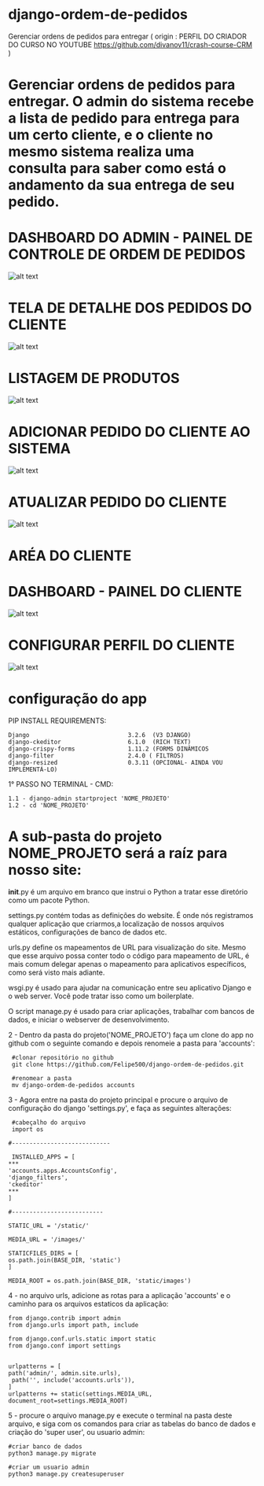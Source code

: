 # django-ordem-de-pedidos
Gerenciar ordens de pedidos para entregar ( origin : PERFIL DO CRIADOR DO CURSO NO YOUTUBE https://github.com/divanov11/crash-course-CRM )
# Gerenciar ordens de pedidos para entregar. O admin do sistema recebe a lista de pedido para entrega para um certo cliente, e o cliente no mesmo sistema realiza uma consulta para saber como está o andamento da sua entrega de seu pedido.  

# DASHBOARD DO ADMIN - PAINEL DE CONTROLE DE ORDEM DE PEDIDOS

![alt text](https://github.com/Felipe500/django-ordem-de-pedidos/blob/649e390cf9a872274390630229a845faf5042d19/tela%20admin%201.png?raw=true)

# TELA DE DETALHE DOS PEDIDOS DO CLIENTE

![alt text](https://github.com/Felipe500/django-ordem-de-pedidos/blob/main/tela%20admin%204%20-%20detalhe%20cliente.png?raw=true)


# LISTAGEM DE PRODUTOS

![alt text](https://github.com/Felipe500/django-ordem-de-pedidos/blob/649e390cf9a872274390630229a845faf5042d19/tela%20admin%202.png?raw=true)


# ADICIONAR PEDIDO DO CLIENTE AO SISTEMA

![alt text](https://github.com/Felipe500/django-ordem-de-pedidos/blob/649e390cf9a872274390630229a845faf5042d19/tela%20admin%205%20-%20adicionar%20pedido%20ao%20cliente.png?raw=true)


# ATUALIZAR PEDIDO DO CLIENTE

![alt text](https://github.com/Felipe500/django-ordem-de-pedidos/blob/649e390cf9a872274390630229a845faf5042d19/tela%20admin%203.png?raw=true)


# ARÉA DO CLIENTE
# DASHBOARD - PAINEL DO CLIENTE

![alt text](https://github.com/Felipe500/django-ordem-de-pedidos/blob/649e390cf9a872274390630229a845faf5042d19/tela%20cliente%20-%201.png?raw=true)


# CONFIGURAR PERFIL DO CLIENTE
![alt text](https://github.com/Felipe500/django-ordem-de-pedidos/blob/649e390cf9a872274390630229a845faf5042d19/tela%20cliente%20-%202%20PEFIL%20USUARIO.png?raw=true)

# configuração do app
PIP INSTALL REQUIREMENTS:

    Django                            3.2.6  (V3 DJANGO)
    django-ckeditor                   6.1.0  (RICH TEXT)
    django-crispy-forms               1.11.2 (FORMS DINÂMICOS
    django-filter                     2.4.0 ( FILTROS)
    django-resized                    0.3.11 (OPCIONAL- AINDA VOU IMPLEMENTÁ-LO)

1° PASSO NO TERMINAL - CMD:


    1.1 - django-admin startproject 'NOME_PROJETO'
    1.2 - cd 'NOME_PROJETO'

# A sub-pasta do projeto NOME_PROJETO será a raíz para nosso site:

  __init__.py é um arquivo em branco que instrui o Python a tratar esse diretório como um pacote Python.
    
   settings.py contém todas as definições do website. É onde nós registramos qualquer aplicação que criarmos,a localização de nossos arquivos estáticos,             configurações de banco de dados etc. 
    
  urls.py define os mapeamentos de URL para visualização do site. Mesmo que esse arquivo possa conter todo o código para mapeamento de URL, é mais comum delegar      apenas o mapeamento para aplicativos específicos, como será visto mais adiante.
  
  wsgi.py é usado para ajudar na comunicação entre seu aplicativo Django e o web server. Você pode tratar isso como um boilerplate.

  O script manage.py é usado para criar aplicações, trabalhar com bancos de dados, e iniciar o webserver de desenvolvimento. 

2 - Dentro da pasta do projeto('NOME_PROJETO') faça um clone do app no github com o seguinte comando e depois renomeie a pasta para 'accounts':  

     #clonar repositório no github
     git clone https://github.com/Felipe500/django-ordem-de-pedidos.git
     
     #renomear a pasta
     mv django-ordem-de-pedidos accounts
   
3 - Agora entre na pasta do projeto principal e procure o arquivo de configuração do django 'settings.py', e faça as seguintes alterações: 
     
     #cabeçalho do arquivo
     import os
    
    #----------------------------
    
     INSTALLED_APPS = [
    ***
    'accounts.apps.AccountsConfig',
    'django_filters',
    'ckeditor'
    ***
    ]
    
    #--------------------------
    
    STATIC_URL = '/static/'

    MEDIA_URL = '/images/'

    STATICFILES_DIRS = [
    os.path.join(BASE_DIR, 'static')
    ]

    MEDIA_ROOT = os.path.join(BASE_DIR, 'static/images')
    
4 - no arquivo urls, adicione as rotas para a aplicação 'accounts' e o caminho para os arquivos estaticos da aplicação:
    
    from django.contrib import admin
    from django.urls import path, include

    from django.conf.urls.static import static
    from django.conf import settings


    urlpatterns = [
    path('admin/', admin.site.urls),
     path('', include('accounts.urls')),
    ]
    urlpatterns += static(settings.MEDIA_URL, document_root=settings.MEDIA_ROOT)
    
5 - procure o arquivo manage.py e execute o terminal na pasta deste arquivo, e siga com os comandos para criar as tabelas do banco de dados e criação do 'super user', ou usuario admin:
    
    #criar banco de dados
    python3 manage.py migrate
    
    #criar um usuario admin
    python3 manage.py createsuperuser
    
